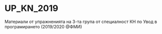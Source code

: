 # UP_KN_2019
Материали от упражненията на 3-та група от специалност КН по Увод в програмирането (2019/2020 @ФМИ)
